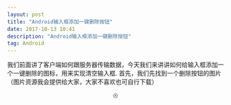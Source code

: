 ```yaml
---
layout: post
title: "Android输入框添加一键删除按钮"
date: 2017-10-13 10:41
description: "Android输入框添加一键删除按钮"
tag: Android
---
```


我们前面讲了客户端如何跟服务器传输数据，今天我们来讲讲如何给输入框添加一个一键删除的图标，用来实现清空输入框.
首先，我们先找到一个删除按钮的图片（图片资源我会提供给大家，大家不喜欢也可自行下载）
<div align="center">
	<img src="/images/image/button_login_delete.png" height="10" width="10" />
</div>

```

```
